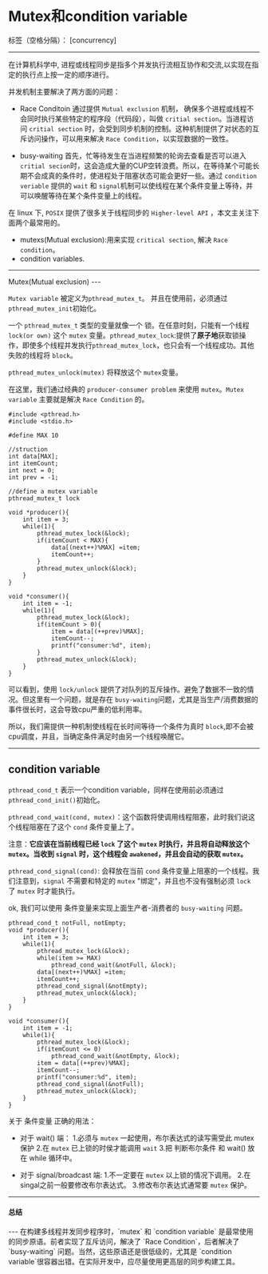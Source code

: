 ﻿# Mutex和condition variable

标签（空格分隔）： [concurrency]

---

在计算机科学中, 进程或线程同步是指多个并发执行流相互协作和交流,以实现在指定的执行点上按一定的顺序进行。

并发机制主要解决了两方面的问题：

 - Race Conditoin
    通过提供 `Mutual exclusion` 机制， 确保多个进程或线程不会同时执行某些特定的程序段（代码段），叫做 `critial section`。当进程访问 `critial section` 时，会受到同步机制的控制。这种机制提供了对状态的互斥访问操作，可以用来解决 `Race Condition`，以实现数据的一致性。
 
 - busy-waiting
    首先，忙等待发生在当进程频繁的轮询去查看是否可以进入 `critial secion`时，这会造成大量的CUP空转浪费。所以，在等待某个可能长期不会成真的条件时，使进程处于阻塞状态可能会更好一些。通过 `condition veriable` 提供的 `wait` 和 `signal`机制可以使线程在某个条件变量上等待，并可以唤醒等待在某个条件变量上的线程。

在 linux 下, `POSIX` 提供了很多关于线程同步的 `Higher-level API` ，本文主关注下面两个最常用的。

 - mutexs(Mutual exclusion):用来实现 `critical section`, 解决 `Race condition`。
 - condition variables.

---
</H4>Mutex(Mutual exclusion)</H4>
---

`Mutex variable` 被定义为`pthread_mutex_t`。 并且在使用前，必须通过 `pthread_mutex_init`初始化。

一个 `pthread_mutex_t` 类型的变量就像一个 锁。在任意时刻，只能有一个线程 `lock(or own)` 这个 `mutex` 变量。`pthread_mutex_lock`:提供了**原子地**获取锁操作，即使多个线程并发执行`pthread_mutex_lock`，也只会有一个线程成功。其他失败的线程将 `block`。

`pthread_mutex_unlock(mutex)` 将释放这个 `mutex`变量。

在这里，我们通过经典的 `producer-consumer problem` 来使用 `mutex`。`Mutex variable` 主要就是解决 `Race Condition` 的。

    #include <pthread.h>
    #include <stdio.h>
    
    #define MAX 10
    
    //struction 
    int data[MAX];
    int itemCount;
    int next = 0;
    int prev = -1;
    
    //define a mutex variable
    pthread_mutex_t lock
    
    void *producer(){
        int item = 3;
        while(1){
            pthread_mutex_lock(&lock);
            if(itemCount < MAX){
                data[(next++)%MAX] =item;
                itemCount++;
            }
            pthread_mutex_unlock(&lock);
        }
    }
    
    void *consumer(){
        int item = -1;
        while(1){
            pthread_mutex_lock(&lock);
            if(itemCount > 0){
                item = data[(++prev)%MAX];
                itemCount--;
                printf("consumer:%d", item);
            }
            pthread_mutex_unlock(&lock);
        }
    }
 

可以看到，使用 `lock/unlock` 提供了对队列的互斥操作。避免了数据不一致的情况。但这里有一个问题，就是存在 `busy-waiting`问题，尤其是当生产/消费数据的事件很长时，这会导致cpu严重的低利用率。

所以，我们需提供一种机制使线程在长时间等待一个条件为真时 `block`,即不会被cpu调度，并且，当确定条件满足时由另一个线程唤醒它。

---
condition variable
---

`pthread_cond_t` 表示一个condition variable，同样在使用前必须通过 `pthread_cond_init()`初始化。

`pthread_cond_wait(cond, mutex)`：这个函数将使调用线程阻塞，此时我们说这个线程阻塞在了这个 `cond` 条件变量上了。

注意：**它应该在当前线程已经 `lock` 了这个 `mutex` 时执行，并且将自动释放这个 `mutex`。当收到 `signal` 时，这个线程会  `awakened`，并且会自动的获取 `mutex`。**

`pthread_cond_signal(cond)`: 会释放在当前 `cond` 条件变量上阻塞的一个线程。我们注意到，`signal` 不需要和特定的 `mutex` "绑定"，并且也不没有强制必须 `lock` 了 `mutex` 时才能执行。

ok, 我们可以使用 条件变量来实现上面生产者-消费者的 `busy-waiting` 问题。
    
    pthread_cond_t notFull, notEmpty;
    void *producer(){
        int item = 3;
        while(1){
            pthread_mutex_lock(&lock);
            while(item >= MAX)
                pthread_cond_wait(&notFull, &lock);
            data[(next++)%MAX] =item;
            itemCount++;
            pthread_cond_signal(&notEmpty);
            pthread_mutex_unlock(&lock);
        }
    }
    
    void *consumer(){
        int item = -1;
        while(1){
            pthread_mutex_lock(&lock);
            if(itemCount <= 0)
                pthread_cond_wait(&notEmpty, &lock);
            item = data[(++prev)%MAX];
            itemCount--;
            printf("consumer:%d", item);
            pthread_cond_signal(&notFull);
            pthread_mutex_unlock(&lock);
        }
    }

关于 条件变量 正确的用法：

 - 对于 wait() 端：
1.必须与 `mutex` 一起使用，布尔表达式的读写需受此 mutex 保护
2.在 `mutex` 已上锁的时侯才能调用 `wait`
3.把 判断布尔条件 和 wait() 放在 while 循环中。

 - 对于 signal/broadcast 端:
1.不一定要在 `mutex` 以上锁的情况下调用。
2.在singal之前一般要修改布尔表达式。
3.修改布尔表达式通常要 `mutex` 保护。


---    
<H4>总结</H4>
---
在构建多线程并发同步程序时，`mutex` 和 `condition variable` 是最常使用的同步原语。前者实现了互斥访问，解决了 `Race Condition`，后者解决了 `busy-waiting` 问题。当然，这些原语还是很低级的，尤其是 `condition variable`很容器出错。在实际开发中，应尽量使用更高层的同步构建工具。







    



